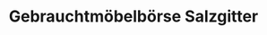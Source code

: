 ---
title: "Gebrauchtmöbelbörse Salzgitter"
url: /salzgitter/gebrauchtmoebelboerse-salzgitter/
shop: Gebrauchtwaren
---